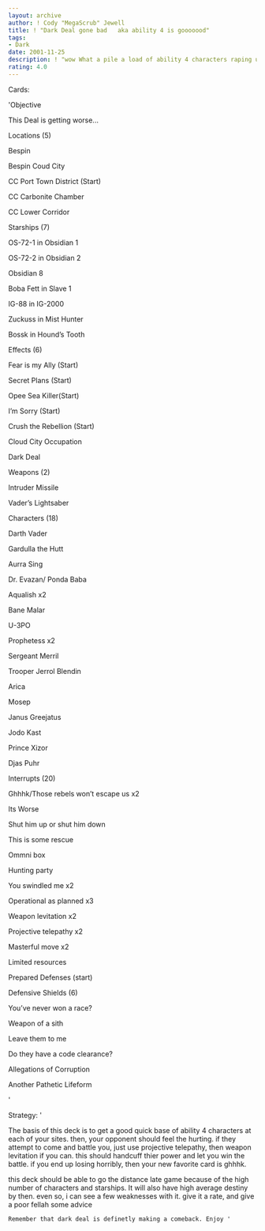 ```yaml
---
layout: archive
author: ! Cody "MegaScrub" Jewell
title: ! "Dark Deal gone bad   aka ability 4 is gooooood"
tags:
- Dark
date: 2001-11-25
description: ! "wow What a pile a load of ability 4 characters raping u up the butt with massive force drains on cloud city. they don’t like to fight much, either."
rating: 4.0
---
```

Cards: 

'Objective

  This Deal is getting worse...


Locations (5)

  Bespin

  Bespin Coud City

  CC Port Town District (Start)

  CC Carbonite Chamber

  CC Lower Corridor


Starships (7)

  OS-72-1 in Obsidian 1

  OS-72-2 in Obsidian 2

  Obsidian 8

  Boba Fett in Slave 1

  IG-88 in IG-2000

  Zuckuss in Mist Hunter

  Bossk in Hound’s Tooth



Effects (6)

  Fear is my Ally (Start)

  Secret Plans   (Start)

  Opee Sea Killer(Start)

  I’m Sorry   (Start)

  Crush the Rebellion (Start)

  Cloud City Occupation

  Dark Deal


Weapons (2)

  Intruder Missile

  Vader’s Lightsaber


Characters (18)

  Darth Vader

  Gardulla the Hutt

  Aurra Sing

  Dr. Evazan/ Ponda Baba

  Aqualish x2

  Bane Malar

  U-3PO

  Prophetess x2

  Sergeant Merril

  Trooper Jerrol Blendin

  Arica

  Mosep

  Janus Greejatus

  Jodo Kast

  Prince Xizor

  Djas Puhr


Interrupts (20)

  Ghhhk/Those rebels won’t escape us x2

  Its Worse

  Shut him up or shut him down

  This is some rescue

  Ommni box

  Hunting party

  You swindled me x2

  Operational as planned x3

  Weapon levitation x2

  Projective telepathy x2

  Masterful move x2

  Limited resources

  Prepared Defenses (start)


Defensive Shields (6)

  You’ve never won a race?

  Weapon of a sith

  Leave them to me

  Do they have a code clearance?

  Allegations of Corruption

  Another Pathetic Lifeform



'

Strategy: '

   The basis of this deck is to get a good quick base of ability 4 characters at each of your sites. then, your opponent should feel the hurting. if they attempt to come and battle you, just use projective telepathy, then weapon levitation if you can. this should handcuff thier power and let you win the battle. if you end up losing horribly, then your new favorite card is ghhhk. 

   this deck should be able to go the distance late game because of the high number of characters and starships. It will also have high average destiny by then. even so, i can see a few weaknesses with it. give it a rate, and give a poor fellah some advice

    Remember that dark deal is definetly making a comeback. Enjoy '